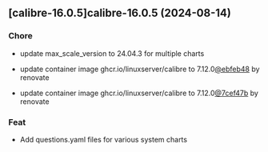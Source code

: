 

## [calibre-16.0.5]calibre-16.0.5 (2024-08-14)

### Chore



- update max_scale_version to 24.04.3 for multiple charts

- update container image ghcr.io/linuxserver/calibre to 7.12.0[@ebfeb48](https://github.com/ebfeb48) by renovate

- update container image ghcr.io/linuxserver/calibre to 7.12.0[@7cef47b](https://github.com/7cef47b) by renovate

### Feat



- Add questions.yaml files for various system charts